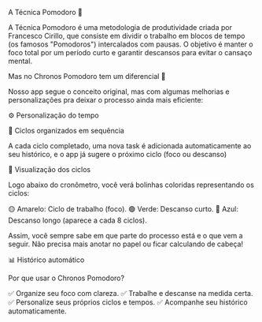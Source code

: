A Técnica Pomodoro 🍅

A Técnica Pomodoro é uma metodologia de produtividade criada por
Francesco Cirillo, que consiste em dividir o
trabalho em blocos de tempo (os famosos "Pomodoros") intercalados
com pausas. O objetivo é manter o foco total por um período curto e
garantir descansos para evitar o cansaço mental.

Mas no Chronos Pomodoro tem um diferencial 🚀

Nosso app segue o conceito original, mas com algumas melhorias e
personalizações pra deixar o processo ainda mais eficiente:

⚙️ Personalização do tempo</h3>

🔁 Ciclos organizados em sequência

A cada ciclo completado, uma nova task é adicionada automaticamente
ao seu histórico, e o app já sugere o próximo ciclo (foco ou
descanso)

🍅 Visualização dos ciclos

Logo abaixo do cronômetro, você verá bolinhas coloridas
representando os ciclos:

🟡 Amarelo: Ciclo de trabalho (foco).
🟢 Verde: Descanso curto.
🔵 Azul: Descanso longo (aparece a cada 8 ciclos).

Assim, você sempre sabe em que parte do processo está e o que vem a
seguir. Não precisa mais anotar no papel ou ficar calculando de cabeça!

📊 Histórico automático</h3>

Por que usar o Chronos Pomodoro?

✅ Organize seu foco com clareza.
✅ Trabalhe e descanse na medida certa.
✅ Personalize seus próprios ciclos e tempos.
✅ Acompanhe seu histórico automaticamente.
